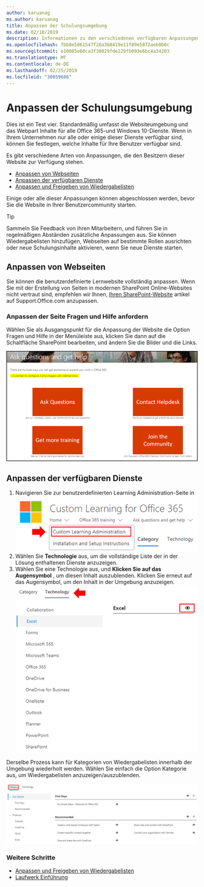 ```yaml
---
author: karuanag
ms.author: karuanag
title: Anpassen der Schulungsumgebung
ms.date: 02/10/2019
description: Informationen zu den verschiedenen verfügbaren Anpassungen mit benutzerdefiniertem Learning für Office 365
ms.openlocfilehash: fbb8e5861547f26a3b8419e11f89e5872aeb0b0c
ms.sourcegitcommit: e10085e60ca3f38029fde229fb093e6bc4a34203
ms.translationtype: MT
ms.contentlocale: de-DE
ms.lasthandoff: 02/25/2019
ms.locfileid: "30059686"
---
```

# <a name="customize-the-training-experience"></a>Anpassen der Schulungsumgebung

Dies ist ein Test vier. Standardmäßig umfasst die Websiteumgebung und das Webpart Inhalte für alle Office 365-und Windows 10-Dienste.  Wenn in Ihrem Unternehmen nur alle oder einige dieser Dienste verfügbar sind, können Sie festlegen, welche Inhalte für Ihre Benutzer verfügbar sind.  

Es gibt verschiedene Arten von Anpassungen, die den Besitzern dieser Website zur Verfügung stehen. 

- [Anpassen von Webseiten](#customizing-web-pages)
- [Anpassen der verfügbaren Dienste](#customize-available-services)
- [Anpassen und Freigeben von Wiedergabelisten](customplaylist.md)

Einige oder alle dieser Anpassungen können abgeschlossen werden, bevor Sie die Website in Ihrer Benutzercommunity starten.  

> [!TIP]
> Sammeln Sie Feedback von ihren Mitarbeitern, und führen Sie in regelmäßigen Abständen zusätzliche Anpassungen aus.  Sie können Wiedergabelisten hinzufügen, Webseiten auf bestimmte Rollen ausrichten oder neue Schulungsinhalte aktivieren, wenn Sie neue Dienste starten. 

## <a name="customizing-web-pages"></a>Anpassen von Webseiten

Sie können die benutzerdefinierte Lernwebsite vollständig anpassen. Wenn Sie mit der Erstellung von Seiten in modernen SharePoint Online-Websites nicht vertraut sind, empfehlen wir Ihnen, [Ihren SharePoint-Website](https://support.office.com/en-us/article/customize-your-sharepoint-site-320b43e5-b047-4fda-8381-f61e8ac7f59b) artikel auf Support.Office.com anzupassen. 

### <a name="customize-the-ask-questions-and-get-help-page"></a>Anpassen der Seite Fragen **und Hilfe** anfordern

Wählen Sie als Ausgangspunkt für die Anpassung der Website die Option Fragen und Hilfe in der Menüleiste aus, klicken Sie dann auf die Schaltfläche SharePoint bearbeiten, und ändern Sie die Bilder und die Links. 

![custom_ask. png](media/custom_ask.png)

## <a name="customize-available-services"></a>Anpassen der verfügbaren Dienste

1.  Navigieren Sie zur benutzerdefinierten Learning Administration-Seite in ![der Website custom_admin. png](media/custom_admin.png)
1. Wählen Sie **Technologie** aus, um die vollständige Liste der in der Lösung enthaltenen Dienste anzuzeigen.
1. Wählen Sie eine Technologie aus, und **Klicken Sie auf das Augensymbol** , um diesen Inhalt auszublenden.  Klicken Sie erneut auf das Augensymbol, um den Inhalt in der Umgebung anzuzeigen. ![Benutzerdefiniert](media/custom_techlist.png)

Derselbe Prozess kann für Kategorien von Wiedergabelisten innerhalb der Umgebung wiederholt werden.  Wählen Sie einfach die Option Kategorie aus, um Wiedergabelisten anzuzeigen/auszublenden. 

![custom_cat. png](media/custom_cat.png)

### <a name="next-steps"></a>Weitere Schritte

- [Anpassen und Freigeben von Wiedergabelisten](customplaylist.md)
- [Laufwerk Einführung](driveadoption.md) 